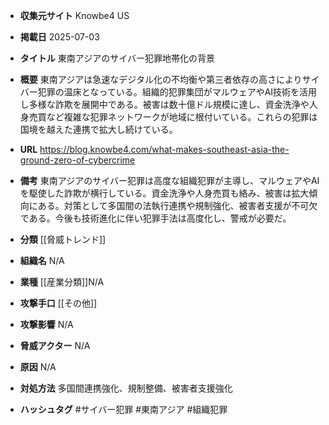 - **収集元サイト**
Knowbe4 US

- **掲載日**
2025-07-03

- **タイトル**
東南アジアのサイバー犯罪地帯化の背景

- **概要**
東南アジアは急速なデジタル化の不均衡や第三者依存の高さによりサイバー犯罪の温床となっている。組織的犯罪集団がマルウェアやAI技術を活用し多様な詐欺を展開中である。被害は数十億ドル規模に達し、資金洗浄や人身売買など複雑な犯罪ネットワークが地域に根付いている。これらの犯罪は国境を越えた連携で拡大し続けている。

- **URL**
https://blog.knowbe4.com/what-makes-southeast-asia-the-ground-zero-of-cybercrime

- **備考**
東南アジアのサイバー犯罪は高度な組織犯罪が主導し、マルウェアやAIを駆使した詐欺が横行している。資金洗浄や人身売買も絡み、被害は拡大傾向にある。対策として多国間の法執行連携や規制強化、被害者支援が不可欠である。今後も技術進化に伴い犯罪手法は高度化し、警戒が必要だ。

- **分類**
[[脅威トレンド]]

- **組織名**
N/A

- **業種**
[[産業分類]]N/A

- **攻撃手口**
[[その他]]

- **攻撃影響**
N/A

- **脅威アクター**
N/A

- **原因**
N/A

- **対処方法**
多国間連携強化、規制整備、被害者支援強化

- **ハッシュタグ**
#サイバー犯罪 #東南アジア #組織犯罪

